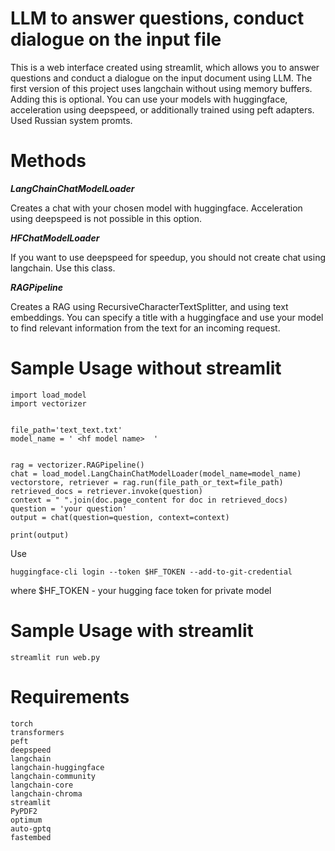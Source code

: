 
# LLM to answer questions, conduct dialogue on the input file


This is a web interface created using streamlit, which allows you to answer questions and conduct a dialogue on the input document using LLM. The first version of this project uses langchain without using memory buffers. Adding this is optional.
You can use your models with huggingface, acceleration using deepspeed, or additionally trained using peft adapters.
Used Russian system promts.

# Methods
***LangChainChatModelLoader***

Creates a chat with your chosen model with huggingface. Acceleration using deepspeed is not possible in this option.

***HFChatModelLoader***

If you want to use deepspeed for speedup, you should not create chat using langchain.
Use this class.

***RAGPipeline***

Creates a RAG using RecursiveCharacterTextSplitter, and using text embeddings. You can specify a title with a huggingface and use your model to find relevant information from the text for an incoming request.

# Sample Usage without streamlit
```
import load_model
import vectorizer


file_path='text_text.txt'
model_name = ' <hf model name>  '


rag = vectorizer.RAGPipeline()
chat = load_model.LangChainChatModelLoader(model_name=model_name)
vectorstore, retriever = rag.run(file_path_or_text=file_path)
retrieved_docs = retriever.invoke(question)
context = " ".join(doc.page_content for doc in retrieved_docs)
question = 'your question'
output = chat(question=question, context=context)

print(output)

```

Use 

```huggingface-cli login --token $HF_TOKEN --add-to-git-credential```

where $HF_TOKEN - your hugging face token for private model


# Sample Usage with streamlit
``` streamlit run web.py ```


# Requirements
```
torch
transformers
peft
deepspeed
langchain
langchain-huggingface
langchain-community 
langchain-core
langchain-chroma
streamlit
PyPDF2
optimum
auto-gptq
fastembed
```
